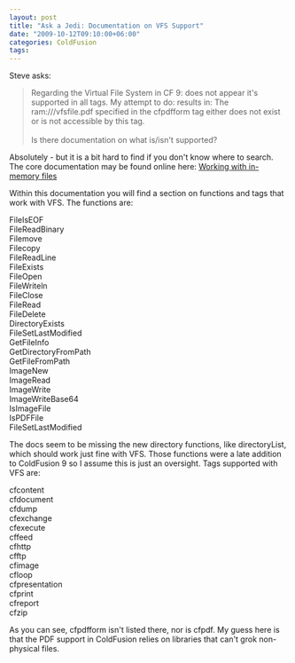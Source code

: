 ```yaml
---
layout: post
title: "Ask a Jedi: Documentation on VFS Support"
date: "2009-10-12T09:10:00+06:00"
categories: ColdFusion 
tags: 
---
```


Steve asks:

<blockquote>
Regarding the Virtual File System in CF 9: does not appear it's supported in all tags. My attempt to do: <cfpdfform action="populate" source="somefile.pdf" destination="ram:///vfsfile.pdf"> results in: The ram:///vfsfile.pdf specified in the cfpdfform tag either does not exist or is not accessible by this tag.
<br/><br/>
Is there documentation on what is/isn't supported?
</blockquote>

Absolutely - but it is a bit hard to find if you don't know where to search. The core documentation may be found online here: <a href="http://help.adobe.com/en_US/ColdFusion/9.0/Developing/WSe9cbe5cf462523a0-70e2363b121825b20e7-8000.html">Working with in-memory files</a>

Within this documentation you will find a section on functions and tags that work with VFS. The functions are:

FileIsEOF<br/>
FileReadBinary<br/>
Filemove<br/>
Filecopy<br/>
FileReadLine<br/>
FileExists<br/>
FileOpen<br/>
FileWriteln<br/>
FileClose<br/>
FileRead<br/>
FileDelete<br/>
DirectoryExists<br/>
FileSetLastModified<br/>
GetFileInfo<br/>
GetDirectoryFromPath<br/>
GetFileFromPath<br/>
ImageNew<br/>
ImageRead<br/>
ImageWrite<br/>
ImageWriteBase64<br/>
IsImageFile<br/>
IsPDFFile<br/>
FileSetLastModified<br/>

The docs seem to be missing the new directory functions, like directoryList, which should work just fine with VFS. Those functions were a late addition to ColdFusion 9 so I assume this is just an oversight. Tags supported with VFS are:

cfcontent<br/>
cfdocument<br/>
cfdump<br/>
cfexchange<br/>
cfexecute<br/>
cffeed<br/>
cfhttp<br/>
cfftp<br/>
cfimage<br/>
cfloop<br/>
cfpresentation<br/>
cfprint<br/>
cfreport<br/>
cfzip<br/>

As you can see, cfpdfform isn't listed there, nor is cfpdf. My guess here is that the PDF support in ColdFusion relies on libraries that can't grok non-physical files.